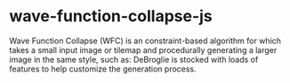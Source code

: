 # wave-function-collapse-js
Wave Function Collapse (WFC) is an constraint-based algorithm for which takes a small input image or tilemap and procedurally generating a larger image in the same style, such as: DeBroglie is stocked with loads of features to help customize the generation process.
